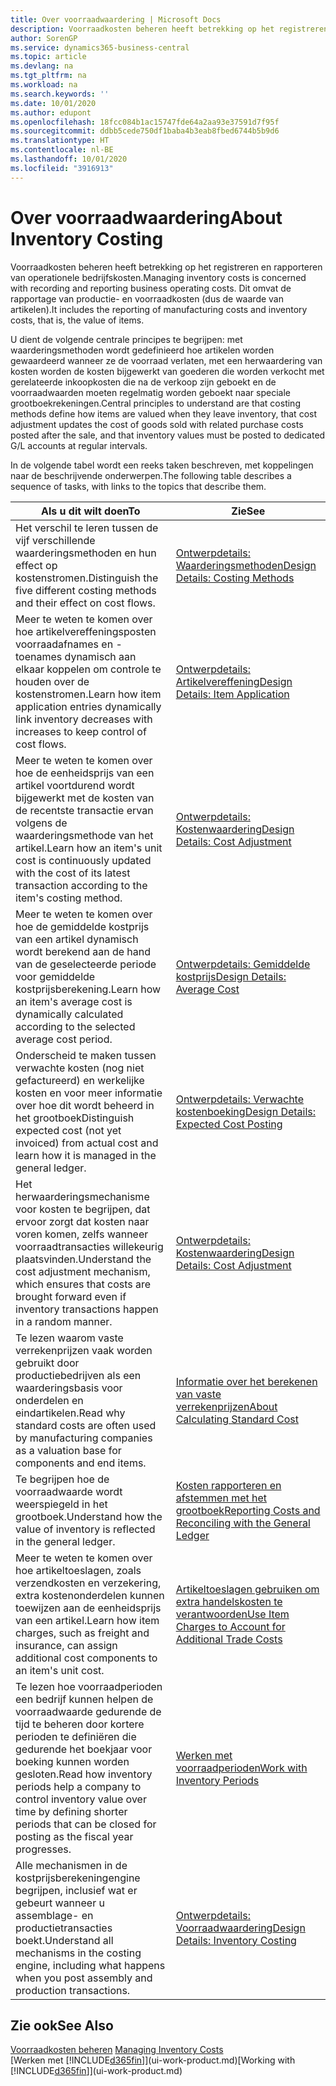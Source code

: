 ```yaml
---
title: Over voorraadwaardering | Microsoft Docs
description: Voorraadkosten beheren heeft betrekking op het registreren en rapporteren van operationele bedrijfskosten. Dit omvat de rapportage van productie- en voorraadkosten (dus de waarde van artikelen).
author: SorenGP
ms.service: dynamics365-business-central
ms.topic: article
ms.devlang: na
ms.tgt_pltfrm: na
ms.workload: na
ms.search.keywords: ''
ms.date: 10/01/2020
ms.author: edupont
ms.openlocfilehash: 18fcc084b1ac15747fde64a2aa93e37591d7f95f
ms.sourcegitcommit: ddbb5cede750df1baba4b3eab8fbed6744b5b9d6
ms.translationtype: HT
ms.contentlocale: nl-BE
ms.lasthandoff: 10/01/2020
ms.locfileid: "3916913"
---
```

# <a name="about-inventory-costing"></a><span data-ttu-id="f92eb-104">Over voorraadwaardering</span><span class="sxs-lookup"><span data-stu-id="f92eb-104">About Inventory Costing</span></span>
<span data-ttu-id="f92eb-105">Voorraadkosten beheren heeft betrekking op het registreren en rapporteren van operationele bedrijfskosten.</span><span class="sxs-lookup"><span data-stu-id="f92eb-105">Managing inventory costs is concerned with recording and reporting business operating costs.</span></span> <span data-ttu-id="f92eb-106">Dit omvat de rapportage van productie- en voorraadkosten (dus de waarde van artikelen).</span><span class="sxs-lookup"><span data-stu-id="f92eb-106">It includes the reporting of manufacturing costs and inventory costs, that is, the value of items.</span></span>  

 <span data-ttu-id="f92eb-107">U dient de volgende centrale principes te begrijpen: met waarderingsmethoden wordt gedefinieerd hoe artikelen worden gewaardeerd wanneer ze de voorraad verlaten, met een herwaardering van kosten worden de kosten bijgewerkt van goederen die worden verkocht met gerelateerde inkoopkosten die na de verkoop zijn geboekt en de voorraadwaarden moeten regelmatig worden geboekt naar speciale grootboekrekeningen.</span><span class="sxs-lookup"><span data-stu-id="f92eb-107">Central principles to understand are that costing methods define how items are valued when they leave inventory, that cost adjustment updates the cost of goods sold with related purchase costs posted after the sale, and that inventory values must be posted to dedicated G/L accounts at regular intervals.</span></span>  

 <span data-ttu-id="f92eb-108">In de volgende tabel wordt een reeks taken beschreven, met koppelingen naar de beschrijvende onderwerpen.</span><span class="sxs-lookup"><span data-stu-id="f92eb-108">The following table describes a sequence of tasks, with links to the topics that describe them.</span></span>   

|<span data-ttu-id="f92eb-109">**Als u dit wilt doen**</span><span class="sxs-lookup"><span data-stu-id="f92eb-109">**To**</span></span>|<span data-ttu-id="f92eb-110">**Zie**</span><span class="sxs-lookup"><span data-stu-id="f92eb-110">**See**</span></span>|  
|------------|-------------|  
|<span data-ttu-id="f92eb-111">Het verschil te leren tussen de vijf verschillende waarderingsmethoden en hun effect op kostenstromen.</span><span class="sxs-lookup"><span data-stu-id="f92eb-111">Distinguish the five different costing methods and their effect on cost flows.</span></span>|[<span data-ttu-id="f92eb-112">Ontwerpdetails: Waarderingsmethoden</span><span class="sxs-lookup"><span data-stu-id="f92eb-112">Design Details: Costing Methods</span></span>](design-details-costing-methods.md)|  
|<span data-ttu-id="f92eb-113">Meer te weten te komen over hoe artikelvereffeningsposten voorraadafnames en -toenames dynamisch aan elkaar koppelen om controle te houden over de kostenstromen.</span><span class="sxs-lookup"><span data-stu-id="f92eb-113">Learn how item application entries dynamically link inventory decreases with increases to keep control of cost flows.</span></span>|[<span data-ttu-id="f92eb-114">Ontwerpdetails: Artikelvereffening</span><span class="sxs-lookup"><span data-stu-id="f92eb-114">Design Details: Item Application</span></span>](design-details-item-application.md)|  
|<span data-ttu-id="f92eb-115">Meer te weten te komen over hoe de eenheidsprijs van een artikel voortdurend wordt bijgewerkt met de kosten van de recentste transactie ervan volgens de waarderingsmethode van het artikel.</span><span class="sxs-lookup"><span data-stu-id="f92eb-115">Learn how an item's unit cost is continuously updated with the cost of its latest transaction according to the item's costing method.</span></span>|[<span data-ttu-id="f92eb-116">Ontwerpdetails: Kostenwaardering</span><span class="sxs-lookup"><span data-stu-id="f92eb-116">Design Details: Cost Adjustment</span></span>](design-details-cost-adjustment.md)|  
|<span data-ttu-id="f92eb-117">Meer te weten te komen over hoe de gemiddelde kostprijs van een artikel dynamisch wordt berekend aan de hand van de geselecteerde periode voor gemiddelde kostprijsberekening.</span><span class="sxs-lookup"><span data-stu-id="f92eb-117">Learn how an item's average cost is dynamically calculated according to the selected average cost period.</span></span>|[<span data-ttu-id="f92eb-118">Ontwerpdetails: Gemiddelde kostprijs</span><span class="sxs-lookup"><span data-stu-id="f92eb-118">Design Details: Average Cost</span></span>](design-details-average-cost.md)|  
|<span data-ttu-id="f92eb-119">Onderscheid te maken tussen verwachte kosten (nog niet gefactureerd) en werkelijke kosten en voor meer informatie over hoe dit wordt beheerd in het grootboek</span><span class="sxs-lookup"><span data-stu-id="f92eb-119">Distinguish expected cost (not yet invoiced) from actual cost and learn how it is managed in the general ledger.</span></span>|[<span data-ttu-id="f92eb-120">Ontwerpdetails: Verwachte kostenboeking</span><span class="sxs-lookup"><span data-stu-id="f92eb-120">Design Details: Expected Cost Posting</span></span>](design-details-expected-cost-posting.md)|  
|<span data-ttu-id="f92eb-121">Het herwaarderingsmechanisme voor kosten te begrijpen, dat ervoor zorgt dat kosten naar voren komen, zelfs wanneer voorraadtransacties willekeurig plaatsvinden.</span><span class="sxs-lookup"><span data-stu-id="f92eb-121">Understand the cost adjustment mechanism, which ensures that costs are brought forward even if inventory transactions happen in a random manner.</span></span>|[<span data-ttu-id="f92eb-122">Ontwerpdetails: Kostenwaardering</span><span class="sxs-lookup"><span data-stu-id="f92eb-122">Design Details: Cost Adjustment</span></span>](design-details-cost-adjustment.md)|  
|<span data-ttu-id="f92eb-123">Te lezen waarom vaste verrekenprijzen vaak worden gebruikt door productiebedrijven als een waarderingsbasis voor onderdelen en eindartikelen.</span><span class="sxs-lookup"><span data-stu-id="f92eb-123">Read why standard costs are often used by manufacturing companies as a valuation base for components and end items.</span></span>|[<span data-ttu-id="f92eb-124">Informatie over het berekenen van vaste verrekenprijzen</span><span class="sxs-lookup"><span data-stu-id="f92eb-124">About Calculating Standard Cost</span></span>](finance-about-calculating-standard-cost.md)|  
|<span data-ttu-id="f92eb-125">Te begrijpen hoe de voorraadwaarde wordt weerspiegeld in het grootboek.</span><span class="sxs-lookup"><span data-stu-id="f92eb-125">Understand how the value of inventory is reflected in the general ledger.</span></span>|[<span data-ttu-id="f92eb-126">Kosten rapporteren en afstemmen met het grootboek</span><span class="sxs-lookup"><span data-stu-id="f92eb-126">Reporting Costs and Reconciling with the General Ledger</span></span>](finance-report-costs-and-reconcile-with-the-general-ledger.md)|  
|<span data-ttu-id="f92eb-127">Meer te weten te komen over hoe artikeltoeslagen, zoals verzendkosten en verzekering, extra kostenonderdelen kunnen toewijzen aan de eenheidsprijs van een artikel.</span><span class="sxs-lookup"><span data-stu-id="f92eb-127">Learn how item charges, such as freight and insurance, can assign additional cost components to an item's unit cost.</span></span>|[<span data-ttu-id="f92eb-128">Artikeltoeslagen gebruiken om extra handelskosten te verantwoorden</span><span class="sxs-lookup"><span data-stu-id="f92eb-128">Use Item Charges to Account for Additional Trade Costs</span></span>](payables-how-assign-item-charges.md)|  
|<span data-ttu-id="f92eb-129">Te lezen hoe voorraadperioden een bedrijf kunnen helpen de voorraadwaarde gedurende de tijd te beheren door kortere perioden te definiëren die gedurende het boekjaar voor boeking kunnen worden gesloten.</span><span class="sxs-lookup"><span data-stu-id="f92eb-129">Read how inventory periods help a company to control inventory value over time by defining shorter periods that can be closed for posting as the fiscal year progresses.</span></span>|[<span data-ttu-id="f92eb-130">Werken met voorraadperioden</span><span class="sxs-lookup"><span data-stu-id="f92eb-130">Work with Inventory Periods</span></span>](finance-how-to-work-with-inventory-periods.md)|  
|<span data-ttu-id="f92eb-131">Alle mechanismen in de kostprijsberekeningengine begrijpen, inclusief wat er gebeurt wanneer u assemblage- en productietransacties boekt.</span><span class="sxs-lookup"><span data-stu-id="f92eb-131">Understand all mechanisms in the costing engine, including what happens when you post assembly and production transactions.</span></span>|[<span data-ttu-id="f92eb-132">Ontwerpdetails: Voorraadwaardering</span><span class="sxs-lookup"><span data-stu-id="f92eb-132">Design Details: Inventory Costing</span></span>](design-details-inventory-costing.md)|  

## <a name="see-also"></a><span data-ttu-id="f92eb-133">Zie ook</span><span class="sxs-lookup"><span data-stu-id="f92eb-133">See Also</span></span>
<span data-ttu-id="f92eb-134">[Voorraadkosten beheren](finance-manage-inventory-costs.md)  </span><span class="sxs-lookup"><span data-stu-id="f92eb-134">[Managing Inventory Costs](finance-manage-inventory-costs.md)  </span></span>  
<span data-ttu-id="f92eb-135">[Werken met [!INCLUDE[d365fin](includes/d365fin_md.md)]](ui-work-product.md)</span><span class="sxs-lookup"><span data-stu-id="f92eb-135">[Working with [!INCLUDE[d365fin](includes/d365fin_md.md)]](ui-work-product.md)</span></span>
